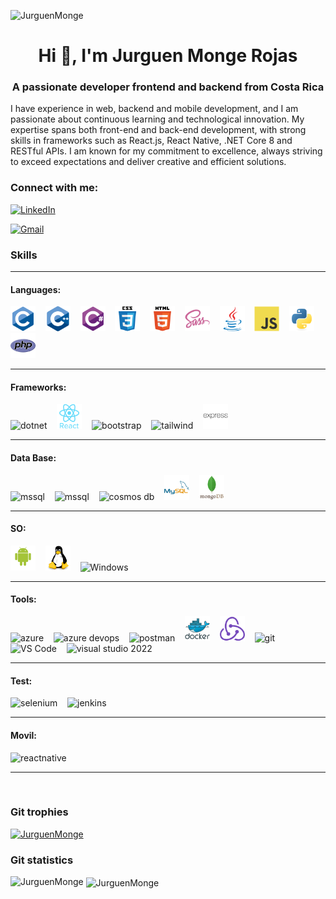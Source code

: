 <p align="left"> <img src="https://komarev.com/ghpvc/?username=JurguenMonge&label=Profile%20views&color=0e75b6&style=flat" alt="JurguenMonge" /> </p>

<h1 align="center">Hi 👋, I'm Jurguen Monge Rojas</h1>

<h3 align="center">A passionate developer frontend and backend from Costa Rica</h3>
<p align="left">
  I have experience in web, backend and mobile development, and I am passionate about continuous learning and technological innovation. My expertise spans both front-end and back-end development, with strong skills in frameworks such as React.js, React Native, .NET Core 8 and RESTful APIs. I am known for my commitment to excellence, always striving to exceed expectations and deliver creative and efficient solutions.

</p>


<h3 align="left">Connect with me:</h3>
<p align="left">

  [![LinkedIn](https://img.shields.io/badge/linkedin-%230077B5.svg?style=for-the-badge&logo=linkedin&logoColor=white)](https://www.linkedin.com/in/jurguen-monge-rojas/)

  [![Gmail](https://img.shields.io/badge/Gmail-D14836?style=for-the-badge&logo=gmail&logoColor=white)](mailto:jurguen.monge.rojas@gmail.com)

</p>

<h3 align="left">Skills</h3>

<hr/>
<h4 align="left">Languages:</h4>
<p align="left">
  <img src="https://raw.githubusercontent.com/devicons/devicon/master/icons/c/c-original.svg" alt="c" width="40" height="40"/> &nbsp;&nbsp;
  <img src="https://raw.githubusercontent.com/devicons/devicon/master/icons/cplusplus/cplusplus-original.svg" alt="cplusplus" width="40" height="40"/> &nbsp;&nbsp;
   <img src="https://raw.githubusercontent.com/devicons/devicon/master/icons/csharp/csharp-original.svg" alt="csharp" width="40" height="40"/> &nbsp;&nbsp;
  <img src="https://raw.githubusercontent.com/devicons/devicon/master/icons/css3/css3-original-wordmark.svg" alt="css3" width="40" height="40"/> &nbsp;&nbsp;
  <img src="https://raw.githubusercontent.com/devicons/devicon/master/icons/html5/html5-original-wordmark.svg" alt="html5" width="40" height="40"/> &nbsp;&nbsp;
  <img src="https://raw.githubusercontent.com/devicons/devicon/master/icons/sass/sass-original.svg" alt="sass" width="40" height="40"/> &nbsp;&nbsp;
  <img src="https://raw.githubusercontent.com/devicons/devicon/master/icons/java/java-original.svg" alt="java" width="40" height="40"/> &nbsp;&nbsp;
  <img src="https://raw.githubusercontent.com/devicons/devicon/master/icons/javascript/javascript-original.svg" alt="javascript" width="40" height="40"/> &nbsp;&nbsp;
  <img src="https://raw.githubusercontent.com/devicons/devicon/master/icons/python/python-original.svg" alt="python" width="40" height="40"/> &nbsp;&nbsp;
  <img src="https://raw.githubusercontent.com/devicons/devicon/master/icons/php/php-original.svg" alt="php" width="40" height="40"/> &nbsp;&nbsp;
</p>
<hr/>

<h4 align="left">Frameworks:</h4>
<p align="left">
  <img src="https://cdn.jsdelivr.net/gh/devicons/devicon@latest/icons/dotnetcore/dotnetcore-original.svg" alt="dotnet" width="40" height="40"/> &nbsp;&nbsp;
  <img src="https://raw.githubusercontent.com/devicons/devicon/master/icons/react/react-original-wordmark.svg" alt="react" width="40" height="40"/> &nbsp;&nbsp;
  <img src="https://cdn.jsdelivr.net/gh/devicons/devicon@latest/icons/bootstrap/bootstrap-original.svg" alt="bootstrap" width="40" height="40"/> &nbsp;&nbsp;
  <img src="https://www.vectorlogo.zone/logos/tailwindcss/tailwindcss-icon.svg" alt="tailwind" width="40" height="40"/> &nbsp;&nbsp;
  <img src="https://raw.githubusercontent.com/devicons/devicon/master/icons/express/express-original-wordmark.svg" alt="express" width="40" height="40"/> &nbsp;&nbsp;
</p>
<hr/>

<h4 align="left">Data Base:</h4>
<p align="left">
 <img src="https://cdn.jsdelivr.net/gh/devicons/devicon@latest/icons/azuresqldatabase/azuresqldatabase-original.svg" alt="mssql" width="40" height="40" /> &nbsp;&nbsp;
 <img src="https://www.svgrepo.com/show/303229/microsoft-sql-server-logo.svg" alt="mssql" width="40" height="40"/> &nbsp;&nbsp;
 <img src="https://cdn.jsdelivr.net/gh/devicons/devicon@latest/icons/cosmosdb/cosmosdb-original.svg" alt="cosmos db" width="40" height="40"/> &nbsp;&nbsp;
 <img src="https://raw.githubusercontent.com/devicons/devicon/master/icons/mysql/mysql-original-wordmark.svg" alt="mysql" width="40" height="40"/> &nbsp;&nbsp;
 <img src="https://raw.githubusercontent.com/devicons/devicon/master/icons/mongodb/mongodb-original-wordmark.svg" alt="mongodb" width="40" height="40"/> &nbsp;&nbsp;
</p>
<hr/>

<h4 align="left">SO:</h4>
<p align="left">
 <img src="https://raw.githubusercontent.com/devicons/devicon/master/icons/android/android-original-wordmark.svg" alt="android" width="40" height="40"/> &nbsp;&nbsp;
 <img src="https://raw.githubusercontent.com/devicons/devicon/master/icons/linux/linux-original.svg" alt="linux" width="40" height="40"/>  &nbsp;&nbsp;
 <img src="https://cdn.jsdelivr.net/gh/devicons/devicon@latest/icons/windows11/windows11-original.svg" alt="Windows" width="40" height="40" /> &nbsp;&nbsp;
</p>
<hr/>

<h4 align="left">Tools:</h4>
<p align="left">
 <img src="https://www.vectorlogo.zone/logos/microsoft_azure/microsoft_azure-icon.svg" alt="azure" width="40" height="40"/>  &nbsp;&nbsp;
 <img src="https://cdn.jsdelivr.net/gh/devicons/devicon@latest/icons/azuredevops/azuredevops-original.svg" alt="azure devops" width="40" height="40" /> &nbsp;&nbsp;        
 <img src="https://www.vectorlogo.zone/logos/getpostman/getpostman-icon.svg" alt="postman" width="40" height="40"/>  &nbsp;&nbsp;
 <img src="https://raw.githubusercontent.com/devicons/devicon/master/icons/docker/docker-original-wordmark.svg" alt="docker" width="40" height="40"/>  &nbsp;&nbsp;
 <img src="https://raw.githubusercontent.com/devicons/devicon/master/icons/redux/redux-original.svg" alt="redux" width="40" height="40"/>  &nbsp;&nbsp;
 <img src="https://www.vectorlogo.zone/logos/git-scm/git-scm-icon.svg" alt="git" width="40" height="40"/>  &nbsp;&nbsp;
 <img src="https://cdn.jsdelivr.net/gh/devicons/devicon@latest/icons/vscode/vscode-original.svg" alt="VS Code" width="40" height="40" /> &nbsp;&nbsp;   
 <img src="https://cdn.jsdelivr.net/gh/devicons/devicon@latest/icons/visualstudio/visualstudio-original.svg" alt="visual studio 2022" width="40" height="40" /> &nbsp;&nbsp; 
</p>
<hr/>

<h4 align="left">Test:</h4>
<p align="left">
  <img src="https://raw.githubusercontent.com/detain/svg-logos/780f25886640cef088af994181646db2f6b1a3f8/svg/selenium-logo.svg" alt="selenium" width="40" height="40"/> &nbsp;&nbsp;
  <img src="https://www.vectorlogo.zone/logos/jenkins/jenkins-icon.svg" alt="jenkins" width="40" height="40"/> &nbsp;&nbsp;
</p>
<hr/>

<h4 align="left">Movil:</h4>
<p align="left">
  <img src="https://reactnative.dev/img/header_logo.svg" alt="reactnative" width="40" height="40"/>  &nbsp;&nbsp;
</p>
<hr/>
<br/>

<h3 align="left">Git trophies</h3>
<p align="left"> <a href="https://github.com/ryo-ma/github-profile-trophy"><img src="https://github-profile-trophy.vercel.app/?username=JurguenMonge" alt="JurguenMonge" /></a> </p>


<h3 align="left">Git statistics</h3>

<p><img align="left" src="https://github-readme-stats.vercel.app/api/top-langs?username=JurguenMonge&show_icons=true&locale=en&layout=compact" alt="JurguenMonge" /></p>

<p>&nbsp;<img align="center" src="https://github-readme-stats.vercel.app/api?username=JurguenMonge&show_icons=true&locale=en" alt="JurguenMonge" /></p>

